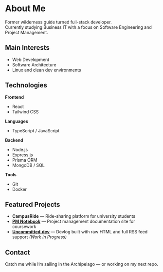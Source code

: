 # About Me

Former wilderness guide turned full-stack developer.  
Currently studying Business IT with a focus on Software Engineering and Project Management.

## Main Interests
- Web Development
- Software Architecture
- Linux and clean dev environments

## Technologies

**Frontend**  
- React  
- Tailwind CSS  

**Languages**  
- TypeScript / JavaScript  

**Backend**  
- Node.js  
- Express.js  
- Prisma ORM  
- MongoDB / SQL  

**Tools**  
- Git  
- Docker  

## Featured Projects
- **CampusRide** — Ride-sharing platform for university students  
- **[PM Notebook](https://www.pm-notebook.xyz)** — Project management documentation site for coursework  
- **[Uncommitted.dev](https://uncommitted.dev)** — Devlog built with raw HTML and full RSS feed support *(Work in Progress)*

## Contact
Catch me while I’m sailing in the Archipelago — or working on my next repo.
